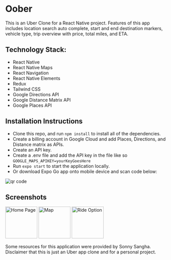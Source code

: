 # Oober
This is an Uber Clone for a React Native project. Features of this app includes location search auto complete, start and end destination markers, vehicle type, trip overview with price, total miles, and ETA.

## Technology Stack:
- React Native
- React Native Maps
- React Navigation
- React Native Elements
- Redux
- Tailwind CSS
- Google Directions API
- Google Distance Matrix API
- Google Places API

## Installation Instructions
- Clone this repo, and run ``` npm install ``` to install all of the dependencies.
- Create a billing account in Google Cloud and add Places, Directions, and Distance matrix as APIs.
- Create an API key.
- Create a .env file and add the API key in the file like so
``` GOOGLE_MAPS_APIKEY=yourKeyGoesHere ```
- Run ``` expo start ``` to start the application locally. 
- Or download Expo Go app onto mobile device and scan code below:

![qr code](./assets/qrcode.png)

## Screenshots
<img src="./assets/home-page.jpg" alt="Home Page" width="100" height="100">
<img src="./assets/map.jpg" alt="Map" width="100" height="100">
<img src="./assets/ride-option.jpg" alt="Ride Option" width="100" height="100">


Some resources for this application were provided by Sonny Sangha.
Disclaimer that this is just an Uber app clone and for a personal project.
